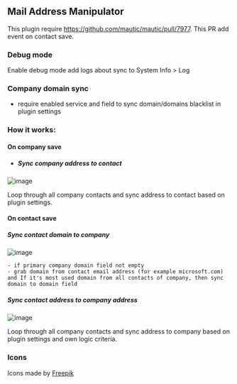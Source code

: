 ## Mail Address Manipulator

This plugin require https://github.com/mautic/mautic/pull/7977. This PR add event on contact save.   

### Debug mode

Enable debug mode add logs about sync to System Info > Log

### Company domain sync
- require enabled service and field to sync domain/domains blacklist in plugin settings 

### How it works:

#### On company save 

- ##### Sync company address to contact

![image](https://user-images.githubusercontent.com/462477/67880786-9900f900-fb3f-11e9-9a09-bc433ab3261d.png)

Loop through all company contacts and sync address to contact based on plugin settings.

#### On contact save

##### Sync contact domain to company 

![image](https://user-images.githubusercontent.com/462477/67880841-bcc43f00-fb3f-11e9-8dc8-29c91e1239db.png)
 
    - if primary company domain field not empty
    - grab domain from contact email address (for example microsoft.com) and If it's most used domain from all contacts of company, then sync domain to domain field
    
##### Sync contact address to company address

![image](https://user-images.githubusercontent.com/462477/67880820-b209aa00-fb3f-11e9-9b89-1a0ce93c8cd4.png)

Loop through all company contacts and sync address to company based on plugin settings and own logic criteria.
 
### Icons

<div>Icons made by <a href="https://www.flaticon.com/authors/freepik" title="Freepik">Freepik</a>